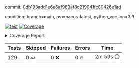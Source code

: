 commit: [0db193add1e6e6af989af8c219041fc80426e1ad](https://github.com/rcmdnk/homebrew-file/tree/0db193add1e6e6af989af8c219041fc80426e1ad)

condition: branch=main, os=macos-latest, python_version=3.9

[![test](https://github.com/rcmdnk/homebrew-file/actions/workflows/test.yml/badge.svg)](https://github.com/rcmdnk/homebrew-file/actions/runs/17011604386)
<a href="https://github.com/rcmdnk/homebrew-file/blob/0db193add1e6e6af989af8c219041fc80426e1ad/README.md"><img alt="Coverage" src="https://img.shields.io/badge/Coverage-61%25-yellow.svg" /></a><details><summary>Coverage Report </summary><table><tr><th>File</th><th>Stmts</th><th>Miss</th><th>Cover</th><th>Missing</th></tr><tbody><tr><td colspan="5"><b>bin</b></td></tr><tr><td>&nbsp; &nbsp;<a href="https://github.com/rcmdnk/homebrew-file/blob/0db193add1e6e6af989af8c219041fc80426e1ad/bin/brew-file">brew-file</a></td><td>2222</td><td>857</td><td>61%</td><td><a href="https://github.com/rcmdnk/homebrew-file/blob/0db193add1e6e6af989af8c219041fc80426e1ad/bin/brew-file#L56-L62">56&ndash;62</a>, <a href="https://github.com/rcmdnk/homebrew-file/blob/0db193add1e6e6af989af8c219041fc80426e1ad/bin/brew-file#L149">149</a>, <a href="https://github.com/rcmdnk/homebrew-file/blob/0db193add1e6e6af989af8c219041fc80426e1ad/bin/brew-file#L161">161</a>, <a href="https://github.com/rcmdnk/homebrew-file/blob/0db193add1e6e6af989af8c219041fc80426e1ad/bin/brew-file#L164">164</a>, <a href="https://github.com/rcmdnk/homebrew-file/blob/0db193add1e6e6af989af8c219041fc80426e1ad/bin/brew-file#L213">213</a>, <a href="https://github.com/rcmdnk/homebrew-file/blob/0db193add1e6e6af989af8c219041fc80426e1ad/bin/brew-file#L307">307</a>, <a href="https://github.com/rcmdnk/homebrew-file/blob/0db193add1e6e6af989af8c219041fc80426e1ad/bin/brew-file#L310">310</a>, <a href="https://github.com/rcmdnk/homebrew-file/blob/0db193add1e6e6af989af8c219041fc80426e1ad/bin/brew-file#L378-L380">378&ndash;380</a>, <a href="https://github.com/rcmdnk/homebrew-file/blob/0db193add1e6e6af989af8c219041fc80426e1ad/bin/brew-file#L389-L390">389&ndash;390</a>, <a href="https://github.com/rcmdnk/homebrew-file/blob/0db193add1e6e6af989af8c219041fc80426e1ad/bin/brew-file#L484">484</a>, <a href="https://github.com/rcmdnk/homebrew-file/blob/0db193add1e6e6af989af8c219041fc80426e1ad/bin/brew-file#L490-L493">490&ndash;493</a>, <a href="https://github.com/rcmdnk/homebrew-file/blob/0db193add1e6e6af989af8c219041fc80426e1ad/bin/brew-file#L531-L555">531&ndash;555</a>, <a href="https://github.com/rcmdnk/homebrew-file/blob/0db193add1e6e6af989af8c219041fc80426e1ad/bin/brew-file#L559-L567">559&ndash;567</a>, <a href="https://github.com/rcmdnk/homebrew-file/blob/0db193add1e6e6af989af8c219041fc80426e1ad/bin/brew-file#L699">699</a>, <a href="https://github.com/rcmdnk/homebrew-file/blob/0db193add1e6e6af989af8c219041fc80426e1ad/bin/brew-file#L821-L825">821&ndash;825</a>, <a href="https://github.com/rcmdnk/homebrew-file/blob/0db193add1e6e6af989af8c219041fc80426e1ad/bin/brew-file#L838-L843">838&ndash;843</a>, <a href="https://github.com/rcmdnk/homebrew-file/blob/0db193add1e6e6af989af8c219041fc80426e1ad/bin/brew-file#L854">854</a>, <a href="https://github.com/rcmdnk/homebrew-file/blob/0db193add1e6e6af989af8c219041fc80426e1ad/bin/brew-file#L871">871</a>, <a href="https://github.com/rcmdnk/homebrew-file/blob/0db193add1e6e6af989af8c219041fc80426e1ad/bin/brew-file#L875-L883">875&ndash;883</a>, <a href="https://github.com/rcmdnk/homebrew-file/blob/0db193add1e6e6af989af8c219041fc80426e1ad/bin/brew-file#L892-L895">892&ndash;895</a>, <a href="https://github.com/rcmdnk/homebrew-file/blob/0db193add1e6e6af989af8c219041fc80426e1ad/bin/brew-file#L897-L900">897&ndash;900</a>, <a href="https://github.com/rcmdnk/homebrew-file/blob/0db193add1e6e6af989af8c219041fc80426e1ad/bin/brew-file#L902-L905">902&ndash;905</a>, <a href="https://github.com/rcmdnk/homebrew-file/blob/0db193add1e6e6af989af8c219041fc80426e1ad/bin/brew-file#L907-L910">907&ndash;910</a>, <a href="https://github.com/rcmdnk/homebrew-file/blob/0db193add1e6e6af989af8c219041fc80426e1ad/bin/brew-file#L921-L939">921&ndash;939</a>, <a href="https://github.com/rcmdnk/homebrew-file/blob/0db193add1e6e6af989af8c219041fc80426e1ad/bin/brew-file#L991-L1002">991&ndash;1002</a>, <a href="https://github.com/rcmdnk/homebrew-file/blob/0db193add1e6e6af989af8c219041fc80426e1ad/bin/brew-file#L1005-L1033">1005&ndash;1033</a>, <a href="https://github.com/rcmdnk/homebrew-file/blob/0db193add1e6e6af989af8c219041fc80426e1ad/bin/brew-file#L1049-L1064">1049&ndash;1064</a>, <a href="https://github.com/rcmdnk/homebrew-file/blob/0db193add1e6e6af989af8c219041fc80426e1ad/bin/brew-file#L1106">1106</a>, <a href="https://github.com/rcmdnk/homebrew-file/blob/0db193add1e6e6af989af8c219041fc80426e1ad/bin/brew-file#L1122-L1127">1122&ndash;1127</a>, <a href="https://github.com/rcmdnk/homebrew-file/blob/0db193add1e6e6af989af8c219041fc80426e1ad/bin/brew-file#L1131-L1133">1131&ndash;1133</a>, <a href="https://github.com/rcmdnk/homebrew-file/blob/0db193add1e6e6af989af8c219041fc80426e1ad/bin/brew-file#L1137-L1140">1137&ndash;1140</a>, <a href="https://github.com/rcmdnk/homebrew-file/blob/0db193add1e6e6af989af8c219041fc80426e1ad/bin/brew-file#L1144-L1146">1144&ndash;1146</a>, <a href="https://github.com/rcmdnk/homebrew-file/blob/0db193add1e6e6af989af8c219041fc80426e1ad/bin/brew-file#L1150-L1152">1150&ndash;1152</a>, <a href="https://github.com/rcmdnk/homebrew-file/blob/0db193add1e6e6af989af8c219041fc80426e1ad/bin/brew-file#L1156-L1158">1156&ndash;1158</a>, <a href="https://github.com/rcmdnk/homebrew-file/blob/0db193add1e6e6af989af8c219041fc80426e1ad/bin/brew-file#L1162-L1164">1162&ndash;1164</a>, <a href="https://github.com/rcmdnk/homebrew-file/blob/0db193add1e6e6af989af8c219041fc80426e1ad/bin/brew-file#L1168-L1170">1168&ndash;1170</a>, <a href="https://github.com/rcmdnk/homebrew-file/blob/0db193add1e6e6af989af8c219041fc80426e1ad/bin/brew-file#L1174-L1176">1174&ndash;1176</a>, <a href="https://github.com/rcmdnk/homebrew-file/blob/0db193add1e6e6af989af8c219041fc80426e1ad/bin/brew-file#L1180-L1183">1180&ndash;1183</a>, <a href="https://github.com/rcmdnk/homebrew-file/blob/0db193add1e6e6af989af8c219041fc80426e1ad/bin/brew-file#L1187-L1189">1187&ndash;1189</a>, <a href="https://github.com/rcmdnk/homebrew-file/blob/0db193add1e6e6af989af8c219041fc80426e1ad/bin/brew-file#L1207">1207</a>, <a href="https://github.com/rcmdnk/homebrew-file/blob/0db193add1e6e6af989af8c219041fc80426e1ad/bin/brew-file#L1257-L1259">1257&ndash;1259</a>, <a href="https://github.com/rcmdnk/homebrew-file/blob/0db193add1e6e6af989af8c219041fc80426e1ad/bin/brew-file#L1262">1262</a>, <a href="https://github.com/rcmdnk/homebrew-file/blob/0db193add1e6e6af989af8c219041fc80426e1ad/bin/brew-file#L1268">1268</a>, <a href="https://github.com/rcmdnk/homebrew-file/blob/0db193add1e6e6af989af8c219041fc80426e1ad/bin/brew-file#L1290-L1293">1290&ndash;1293</a>, <a href="https://github.com/rcmdnk/homebrew-file/blob/0db193add1e6e6af989af8c219041fc80426e1ad/bin/brew-file#L1375">1375</a>, <a href="https://github.com/rcmdnk/homebrew-file/blob/0db193add1e6e6af989af8c219041fc80426e1ad/bin/brew-file#L1413">1413</a>, <a href="https://github.com/rcmdnk/homebrew-file/blob/0db193add1e6e6af989af8c219041fc80426e1ad/bin/brew-file#L1450">1450</a>, <a href="https://github.com/rcmdnk/homebrew-file/blob/0db193add1e6e6af989af8c219041fc80426e1ad/bin/brew-file#L1453">1453</a>, <a href="https://github.com/rcmdnk/homebrew-file/blob/0db193add1e6e6af989af8c219041fc80426e1ad/bin/brew-file#L1465">1465</a>, <a href="https://github.com/rcmdnk/homebrew-file/blob/0db193add1e6e6af989af8c219041fc80426e1ad/bin/brew-file#L1467">1467</a>, <a href="https://github.com/rcmdnk/homebrew-file/blob/0db193add1e6e6af989af8c219041fc80426e1ad/bin/brew-file#L1502-L1503">1502&ndash;1503</a>, <a href="https://github.com/rcmdnk/homebrew-file/blob/0db193add1e6e6af989af8c219041fc80426e1ad/bin/brew-file#L1515-L1518">1515&ndash;1518</a>, <a href="https://github.com/rcmdnk/homebrew-file/blob/0db193add1e6e6af989af8c219041fc80426e1ad/bin/brew-file#L1548-L1579">1548&ndash;1579</a>, <a href="https://github.com/rcmdnk/homebrew-file/blob/0db193add1e6e6af989af8c219041fc80426e1ad/bin/brew-file#L1586">1586</a>, <a href="https://github.com/rcmdnk/homebrew-file/blob/0db193add1e6e6af989af8c219041fc80426e1ad/bin/brew-file#L1588">1588</a>, <a href="https://github.com/rcmdnk/homebrew-file/blob/0db193add1e6e6af989af8c219041fc80426e1ad/bin/brew-file#L1597-L1598">1597&ndash;1598</a>, <a href="https://github.com/rcmdnk/homebrew-file/blob/0db193add1e6e6af989af8c219041fc80426e1ad/bin/brew-file#L1603">1603</a>, <a href="https://github.com/rcmdnk/homebrew-file/blob/0db193add1e6e6af989af8c219041fc80426e1ad/bin/brew-file#L1609">1609</a>, <a href="https://github.com/rcmdnk/homebrew-file/blob/0db193add1e6e6af989af8c219041fc80426e1ad/bin/brew-file#L1613-L1624">1613&ndash;1624</a>, <a href="https://github.com/rcmdnk/homebrew-file/blob/0db193add1e6e6af989af8c219041fc80426e1ad/bin/brew-file#L1627-L1632">1627&ndash;1632</a>, <a href="https://github.com/rcmdnk/homebrew-file/blob/0db193add1e6e6af989af8c219041fc80426e1ad/bin/brew-file#L1643-L1663">1643&ndash;1663</a>, <a href="https://github.com/rcmdnk/homebrew-file/blob/0db193add1e6e6af989af8c219041fc80426e1ad/bin/brew-file#L1691">1691</a>, <a href="https://github.com/rcmdnk/homebrew-file/blob/0db193add1e6e6af989af8c219041fc80426e1ad/bin/brew-file#L1730-L1737">1730&ndash;1737</a>, <a href="https://github.com/rcmdnk/homebrew-file/blob/0db193add1e6e6af989af8c219041fc80426e1ad/bin/brew-file#L1744-L1752">1744&ndash;1752</a>, <a href="https://github.com/rcmdnk/homebrew-file/blob/0db193add1e6e6af989af8c219041fc80426e1ad/bin/brew-file#L1768">1768</a>, <a href="https://github.com/rcmdnk/homebrew-file/blob/0db193add1e6e6af989af8c219041fc80426e1ad/bin/brew-file#L1778">1778</a>, <a href="https://github.com/rcmdnk/homebrew-file/blob/0db193add1e6e6af989af8c219041fc80426e1ad/bin/brew-file#L1784">1784</a>, <a href="https://github.com/rcmdnk/homebrew-file/blob/0db193add1e6e6af989af8c219041fc80426e1ad/bin/brew-file#L1794">1794</a>, <a href="https://github.com/rcmdnk/homebrew-file/blob/0db193add1e6e6af989af8c219041fc80426e1ad/bin/brew-file#L1803-L1804">1803&ndash;1804</a>, <a href="https://github.com/rcmdnk/homebrew-file/blob/0db193add1e6e6af989af8c219041fc80426e1ad/bin/brew-file#L1808">1808</a>, <a href="https://github.com/rcmdnk/homebrew-file/blob/0db193add1e6e6af989af8c219041fc80426e1ad/bin/brew-file#L1814">1814</a>, <a href="https://github.com/rcmdnk/homebrew-file/blob/0db193add1e6e6af989af8c219041fc80426e1ad/bin/brew-file#L1820-L1824">1820&ndash;1824</a>, <a href="https://github.com/rcmdnk/homebrew-file/blob/0db193add1e6e6af989af8c219041fc80426e1ad/bin/brew-file#L1840-L1847">1840&ndash;1847</a>, <a href="https://github.com/rcmdnk/homebrew-file/blob/0db193add1e6e6af989af8c219041fc80426e1ad/bin/brew-file#L1854-L1858">1854&ndash;1858</a>, <a href="https://github.com/rcmdnk/homebrew-file/blob/0db193add1e6e6af989af8c219041fc80426e1ad/bin/brew-file#L1862">1862</a>, <a href="https://github.com/rcmdnk/homebrew-file/blob/0db193add1e6e6af989af8c219041fc80426e1ad/bin/brew-file#L1875-L1876">1875&ndash;1876</a>, <a href="https://github.com/rcmdnk/homebrew-file/blob/0db193add1e6e6af989af8c219041fc80426e1ad/bin/brew-file#L1897-L2024">1897&ndash;2024</a>, <a href="https://github.com/rcmdnk/homebrew-file/blob/0db193add1e6e6af989af8c219041fc80426e1ad/bin/brew-file#L2027-L2036">2027&ndash;2036</a>, <a href="https://github.com/rcmdnk/homebrew-file/blob/0db193add1e6e6af989af8c219041fc80426e1ad/bin/brew-file#L2049">2049</a>, <a href="https://github.com/rcmdnk/homebrew-file/blob/0db193add1e6e6af989af8c219041fc80426e1ad/bin/brew-file#L2054">2054</a>, <a href="https://github.com/rcmdnk/homebrew-file/blob/0db193add1e6e6af989af8c219041fc80426e1ad/bin/brew-file#L2059-L2098">2059&ndash;2098</a>, <a href="https://github.com/rcmdnk/homebrew-file/blob/0db193add1e6e6af989af8c219041fc80426e1ad/bin/brew-file#L2108-L2135">2108&ndash;2135</a>, <a href="https://github.com/rcmdnk/homebrew-file/blob/0db193add1e6e6af989af8c219041fc80426e1ad/bin/brew-file#L2139-L2205">2139&ndash;2205</a>, <a href="https://github.com/rcmdnk/homebrew-file/blob/0db193add1e6e6af989af8c219041fc80426e1ad/bin/brew-file#L2212-L2215">2212&ndash;2215</a>, <a href="https://github.com/rcmdnk/homebrew-file/blob/0db193add1e6e6af989af8c219041fc80426e1ad/bin/brew-file#L2224-L2227">2224&ndash;2227</a>, <a href="https://github.com/rcmdnk/homebrew-file/blob/0db193add1e6e6af989af8c219041fc80426e1ad/bin/brew-file#L2236-L2239">2236&ndash;2239</a>, <a href="https://github.com/rcmdnk/homebrew-file/blob/0db193add1e6e6af989af8c219041fc80426e1ad/bin/brew-file#L2248-L2251">2248&ndash;2251</a>, <a href="https://github.com/rcmdnk/homebrew-file/blob/0db193add1e6e6af989af8c219041fc80426e1ad/bin/brew-file#L2260-L2281">2260&ndash;2281</a>, <a href="https://github.com/rcmdnk/homebrew-file/blob/0db193add1e6e6af989af8c219041fc80426e1ad/bin/brew-file#L2291-L2309">2291&ndash;2309</a>, <a href="https://github.com/rcmdnk/homebrew-file/blob/0db193add1e6e6af989af8c219041fc80426e1ad/bin/brew-file#L2318-L2328">2318&ndash;2328</a>, <a href="https://github.com/rcmdnk/homebrew-file/blob/0db193add1e6e6af989af8c219041fc80426e1ad/bin/brew-file#L2331-L2346">2331&ndash;2346</a>, <a href="https://github.com/rcmdnk/homebrew-file/blob/0db193add1e6e6af989af8c219041fc80426e1ad/bin/brew-file#L2349-L2361">2349&ndash;2361</a>, <a href="https://github.com/rcmdnk/homebrew-file/blob/0db193add1e6e6af989af8c219041fc80426e1ad/bin/brew-file#L2364-L2376">2364&ndash;2376</a>, <a href="https://github.com/rcmdnk/homebrew-file/blob/0db193add1e6e6af989af8c219041fc80426e1ad/bin/brew-file#L2383">2383</a>, <a href="https://github.com/rcmdnk/homebrew-file/blob/0db193add1e6e6af989af8c219041fc80426e1ad/bin/brew-file#L2387-L2394">2387&ndash;2394</a>, <a href="https://github.com/rcmdnk/homebrew-file/blob/0db193add1e6e6af989af8c219041fc80426e1ad/bin/brew-file#L2401-L2402">2401&ndash;2402</a>, <a href="https://github.com/rcmdnk/homebrew-file/blob/0db193add1e6e6af989af8c219041fc80426e1ad/bin/brew-file#L2431">2431</a>, <a href="https://github.com/rcmdnk/homebrew-file/blob/0db193add1e6e6af989af8c219041fc80426e1ad/bin/brew-file#L2437">2437</a>, <a href="https://github.com/rcmdnk/homebrew-file/blob/0db193add1e6e6af989af8c219041fc80426e1ad/bin/brew-file#L2445-L2449">2445&ndash;2449</a>, <a href="https://github.com/rcmdnk/homebrew-file/blob/0db193add1e6e6af989af8c219041fc80426e1ad/bin/brew-file#L2460-L2463">2460&ndash;2463</a>, <a href="https://github.com/rcmdnk/homebrew-file/blob/0db193add1e6e6af989af8c219041fc80426e1ad/bin/brew-file#L2470">2470</a>, <a href="https://github.com/rcmdnk/homebrew-file/blob/0db193add1e6e6af989af8c219041fc80426e1ad/bin/brew-file#L2477">2477</a>, <a href="https://github.com/rcmdnk/homebrew-file/blob/0db193add1e6e6af989af8c219041fc80426e1ad/bin/brew-file#L2481">2481</a>, <a href="https://github.com/rcmdnk/homebrew-file/blob/0db193add1e6e6af989af8c219041fc80426e1ad/bin/brew-file#L2484">2484</a>, <a href="https://github.com/rcmdnk/homebrew-file/blob/0db193add1e6e6af989af8c219041fc80426e1ad/bin/brew-file#L2506-L2539">2506&ndash;2539</a>, <a href="https://github.com/rcmdnk/homebrew-file/blob/0db193add1e6e6af989af8c219041fc80426e1ad/bin/brew-file#L2560">2560</a>, <a href="https://github.com/rcmdnk/homebrew-file/blob/0db193add1e6e6af989af8c219041fc80426e1ad/bin/brew-file#L2577-L2578">2577&ndash;2578</a>, <a href="https://github.com/rcmdnk/homebrew-file/blob/0db193add1e6e6af989af8c219041fc80426e1ad/bin/brew-file#L2582">2582</a>, <a href="https://github.com/rcmdnk/homebrew-file/blob/0db193add1e6e6af989af8c219041fc80426e1ad/bin/brew-file#L2587-L2588">2587&ndash;2588</a>, <a href="https://github.com/rcmdnk/homebrew-file/blob/0db193add1e6e6af989af8c219041fc80426e1ad/bin/brew-file#L2594-L2614">2594&ndash;2614</a>, <a href="https://github.com/rcmdnk/homebrew-file/blob/0db193add1e6e6af989af8c219041fc80426e1ad/bin/brew-file#L2618-L2628">2618&ndash;2628</a>, <a href="https://github.com/rcmdnk/homebrew-file/blob/0db193add1e6e6af989af8c219041fc80426e1ad/bin/brew-file#L2631">2631</a>, <a href="https://github.com/rcmdnk/homebrew-file/blob/0db193add1e6e6af989af8c219041fc80426e1ad/bin/brew-file#L2647">2647</a>, <a href="https://github.com/rcmdnk/homebrew-file/blob/0db193add1e6e6af989af8c219041fc80426e1ad/bin/brew-file#L2651-L2657">2651&ndash;2657</a>, <a href="https://github.com/rcmdnk/homebrew-file/blob/0db193add1e6e6af989af8c219041fc80426e1ad/bin/brew-file#L2659">2659</a>, <a href="https://github.com/rcmdnk/homebrew-file/blob/0db193add1e6e6af989af8c219041fc80426e1ad/bin/brew-file#L2665">2665</a>, <a href="https://github.com/rcmdnk/homebrew-file/blob/0db193add1e6e6af989af8c219041fc80426e1ad/bin/brew-file#L2694-L2706">2694&ndash;2706</a>, <a href="https://github.com/rcmdnk/homebrew-file/blob/0db193add1e6e6af989af8c219041fc80426e1ad/bin/brew-file#L2722-L2723">2722&ndash;2723</a>, <a href="https://github.com/rcmdnk/homebrew-file/blob/0db193add1e6e6af989af8c219041fc80426e1ad/bin/brew-file#L2725">2725</a>, <a href="https://github.com/rcmdnk/homebrew-file/blob/0db193add1e6e6af989af8c219041fc80426e1ad/bin/brew-file#L2735">2735</a>, <a href="https://github.com/rcmdnk/homebrew-file/blob/0db193add1e6e6af989af8c219041fc80426e1ad/bin/brew-file#L2750-L3018">2750&ndash;3018</a>, <a href="https://github.com/rcmdnk/homebrew-file/blob/0db193add1e6e6af989af8c219041fc80426e1ad/bin/brew-file#L3038-L3040">3038&ndash;3040</a>, <a href="https://github.com/rcmdnk/homebrew-file/blob/0db193add1e6e6af989af8c219041fc80426e1ad/bin/brew-file#L3049-L3059">3049&ndash;3059</a>, <a href="https://github.com/rcmdnk/homebrew-file/blob/0db193add1e6e6af989af8c219041fc80426e1ad/bin/brew-file#L3071-L3077">3071&ndash;3077</a>, <a href="https://github.com/rcmdnk/homebrew-file/blob/0db193add1e6e6af989af8c219041fc80426e1ad/bin/brew-file#L3089-L3103">3089&ndash;3103</a>, <a href="https://github.com/rcmdnk/homebrew-file/blob/0db193add1e6e6af989af8c219041fc80426e1ad/bin/brew-file#L3109-L3146">3109&ndash;3146</a>, <a href="https://github.com/rcmdnk/homebrew-file/blob/0db193add1e6e6af989af8c219041fc80426e1ad/bin/brew-file#L3154-L3178">3154&ndash;3178</a>, <a href="https://github.com/rcmdnk/homebrew-file/blob/0db193add1e6e6af989af8c219041fc80426e1ad/bin/brew-file#L3182-L3195">3182&ndash;3195</a>, <a href="https://github.com/rcmdnk/homebrew-file/blob/0db193add1e6e6af989af8c219041fc80426e1ad/bin/brew-file#L3199-L3212">3199&ndash;3212</a>, <a href="https://github.com/rcmdnk/homebrew-file/blob/0db193add1e6e6af989af8c219041fc80426e1ad/bin/brew-file#L3216-L3229">3216&ndash;3229</a>, <a href="https://github.com/rcmdnk/homebrew-file/blob/0db193add1e6e6af989af8c219041fc80426e1ad/bin/brew-file#L3233">3233</a>, <a href="https://github.com/rcmdnk/homebrew-file/blob/0db193add1e6e6af989af8c219041fc80426e1ad/bin/brew-file#L3263-L3264">3263&ndash;3264</a>, <a href="https://github.com/rcmdnk/homebrew-file/blob/0db193add1e6e6af989af8c219041fc80426e1ad/bin/brew-file#L3355">3355</a>, <a href="https://github.com/rcmdnk/homebrew-file/blob/0db193add1e6e6af989af8c219041fc80426e1ad/bin/brew-file#L3357">3357</a>, <a href="https://github.com/rcmdnk/homebrew-file/blob/0db193add1e6e6af989af8c219041fc80426e1ad/bin/brew-file#L3362-L3373">3362&ndash;3373</a>, <a href="https://github.com/rcmdnk/homebrew-file/blob/0db193add1e6e6af989af8c219041fc80426e1ad/bin/brew-file#L3389">3389</a>, <a href="https://github.com/rcmdnk/homebrew-file/blob/0db193add1e6e6af989af8c219041fc80426e1ad/bin/brew-file#L3407-L3424">3407&ndash;3424</a>, <a href="https://github.com/rcmdnk/homebrew-file/blob/0db193add1e6e6af989af8c219041fc80426e1ad/bin/brew-file#L3447">3447</a>, <a href="https://github.com/rcmdnk/homebrew-file/blob/0db193add1e6e6af989af8c219041fc80426e1ad/bin/brew-file#L3453">3453</a>, <a href="https://github.com/rcmdnk/homebrew-file/blob/0db193add1e6e6af989af8c219041fc80426e1ad/bin/brew-file#L3457-L3468">3457&ndash;3468</a>, <a href="https://github.com/rcmdnk/homebrew-file/blob/0db193add1e6e6af989af8c219041fc80426e1ad/bin/brew-file#L3477">3477</a>, <a href="https://github.com/rcmdnk/homebrew-file/blob/0db193add1e6e6af989af8c219041fc80426e1ad/bin/brew-file#L3489">3489</a>, <a href="https://github.com/rcmdnk/homebrew-file/blob/0db193add1e6e6af989af8c219041fc80426e1ad/bin/brew-file#L3491-L3495">3491&ndash;3495</a>, <a href="https://github.com/rcmdnk/homebrew-file/blob/0db193add1e6e6af989af8c219041fc80426e1ad/bin/brew-file#L3499-L3502">3499&ndash;3502</a>, <a href="https://github.com/rcmdnk/homebrew-file/blob/0db193add1e6e6af989af8c219041fc80426e1ad/bin/brew-file#L3505-L3508">3505&ndash;3508</a>, <a href="https://github.com/rcmdnk/homebrew-file/blob/0db193add1e6e6af989af8c219041fc80426e1ad/bin/brew-file#L3511-L3519">3511&ndash;3519</a>, <a href="https://github.com/rcmdnk/homebrew-file/blob/0db193add1e6e6af989af8c219041fc80426e1ad/bin/brew-file#L3548-L3555">3548&ndash;3555</a>, <a href="https://github.com/rcmdnk/homebrew-file/blob/0db193add1e6e6af989af8c219041fc80426e1ad/bin/brew-file#L3566-L3573">3566&ndash;3573</a>, <a href="https://github.com/rcmdnk/homebrew-file/blob/0db193add1e6e6af989af8c219041fc80426e1ad/bin/brew-file#L3654-L3656">3654&ndash;3656</a>, <a href="https://github.com/rcmdnk/homebrew-file/blob/0db193add1e6e6af989af8c219041fc80426e1ad/bin/brew-file#L3679">3679</a>, <a href="https://github.com/rcmdnk/homebrew-file/blob/0db193add1e6e6af989af8c219041fc80426e1ad/bin/brew-file#L3685">3685</a>, <a href="https://github.com/rcmdnk/homebrew-file/blob/0db193add1e6e6af989af8c219041fc80426e1ad/bin/brew-file#L4248-L4249">4248&ndash;4249</a>, <a href="https://github.com/rcmdnk/homebrew-file/blob/0db193add1e6e6af989af8c219041fc80426e1ad/bin/brew-file#L4252">4252</a>, <a href="https://github.com/rcmdnk/homebrew-file/blob/0db193add1e6e6af989af8c219041fc80426e1ad/bin/brew-file#L4256">4256</a>, <a href="https://github.com/rcmdnk/homebrew-file/blob/0db193add1e6e6af989af8c219041fc80426e1ad/bin/brew-file#L4264">4264</a>, <a href="https://github.com/rcmdnk/homebrew-file/blob/0db193add1e6e6af989af8c219041fc80426e1ad/bin/brew-file#L4269-L4271">4269&ndash;4271</a>, <a href="https://github.com/rcmdnk/homebrew-file/blob/0db193add1e6e6af989af8c219041fc80426e1ad/bin/brew-file#L4273-L4275">4273&ndash;4275</a>, <a href="https://github.com/rcmdnk/homebrew-file/blob/0db193add1e6e6af989af8c219041fc80426e1ad/bin/brew-file#L4280-L4281">4280&ndash;4281</a>, <a href="https://github.com/rcmdnk/homebrew-file/blob/0db193add1e6e6af989af8c219041fc80426e1ad/bin/brew-file#L4283-L4285">4283&ndash;4285</a>, <a href="https://github.com/rcmdnk/homebrew-file/blob/0db193add1e6e6af989af8c219041fc80426e1ad/bin/brew-file#L4287-L4288">4287&ndash;4288</a>, <a href="https://github.com/rcmdnk/homebrew-file/blob/0db193add1e6e6af989af8c219041fc80426e1ad/bin/brew-file#L4290-L4364">4290&ndash;4364</a>, <a href="https://github.com/rcmdnk/homebrew-file/blob/0db193add1e6e6af989af8c219041fc80426e1ad/bin/brew-file#L4370-L4380">4370&ndash;4380</a></td></tr><tr><td><b>TOTAL</b></td><td><b>2222</b></td><td><b>857</b></td><td><b>61%</b></td><td>&nbsp;</td></tr></tbody></table></details>

| Tests | Skipped | Failures | Errors | Time |
| ----- | ------- | -------- | -------- | ------------------ |
| 129 | 0 :zzz: | 0 :x: | 0 :fire: | 2m 59s :stopwatch: |

